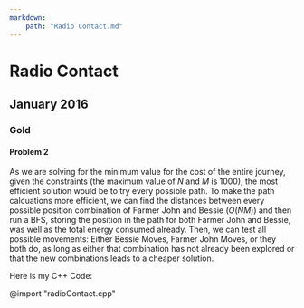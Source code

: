 ```yaml
---
markdown:
    path: "Radio Contact.md"
---
```

# Radio Contact

## January 2016

### Gold

#### Problem 2

As we are solving for the minimum value for the cost of the entire journey, given the constraints (the maximum value of $N$ and $M$ is $1000$), the most efficient solution would be to try every possible path. To make the path calcuations more efficient, we can find the distances between every possible position combination of Farmer John and Bessie ($O\left(NM\right)$) and then run a BFS, storing the position in the path for both Farmer John and Bessie, was well as the total energy consumed already. Then, we can test all possible movements: Either Bessie Moves, Farmer John Moves, or they both do, as long as either that combination has not already been explored or that the new combinations leads to a cheaper solution.

Here is my C++ Code:

@import "radioContact.cpp"